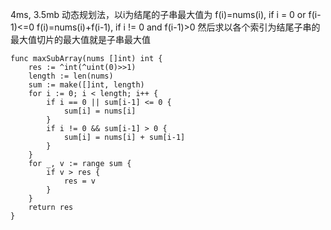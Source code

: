 4ms, 3.5mb
动态规划法，以i为结尾的子串最大值为
f(i)=nums(i), if i = 0 or f(i-1)<=0
f(i)=nums(i)+f(i-1), if i != 0 and f(i-1)>0
然后求以各个索引为结尾子串的最大值切片的最大值就是子串最大值

```
func maxSubArray(nums []int) int {
    res := ^int(^uint(0)>>1)
    length := len(nums)
    sum := make([]int, length)
    for i := 0; i < length; i++ {
        if i == 0 || sum[i-1] <= 0 {
            sum[i] = nums[i]
        }
        if i != 0 && sum[i-1] > 0 {
            sum[i] = nums[i] + sum[i-1]
        }
    }
    for _, v := range sum {
        if v > res {
            res = v
        }
    }
    return res
}
```
